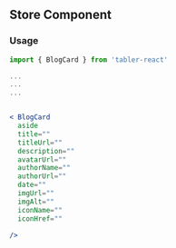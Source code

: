 ## Store Component

### Usage

```jsx
import { BlogCard } from 'tabler-react'

...
...
...


< BlogCard
  aside
  title=""
  titleUrl=""
  description=""
  avatarUrl=""
  authorName=""
  authorUrl=""
  date=""
  imgUrl=""
  imgAlt=""
  iconName=""
  iconHref=""

/>
```

